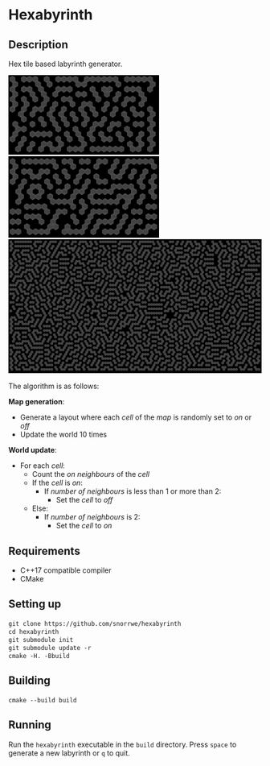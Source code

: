 # Hexabyrinth

## Description

Hex tile based labyrinth generator.

![exmaple0](docs/example0.png)
![exmaple1](docs/example1.png)
![exmaple2](docs/example2.png)

The algorithm is as follows:

__Map generation__:

- Generate a layout where each _cell_ of the _map_ is randomly set to _on_ or _off_
- Update the world 10 times

__World update__:

- For each _cell_:
    - Count the _on_ _neighbours_ of the _cell_
    - If the _cell_ is _on_:
        - If _number of neighbours_ is less than 1 or more than 2:
            - Set the _cell_ to _off_
    - Else:
        - If _number of neighbours_ is 2:
            - Set the _cell_ to _on_

## Requirements

- C++17 compatible compiler
- CMake

## Setting up

```
git clone https://github.com/snorrwe/hexabyrinth
cd hexabyrinth
git submodule init
git submodule update -r
cmake -H. -Bbuild
```

## Building

```
cmake --build build
```

## Running

Run the `hexabyrinth` executable in the `build` directory. Press `space` to generate a new labyrinth or `q` to quit.

